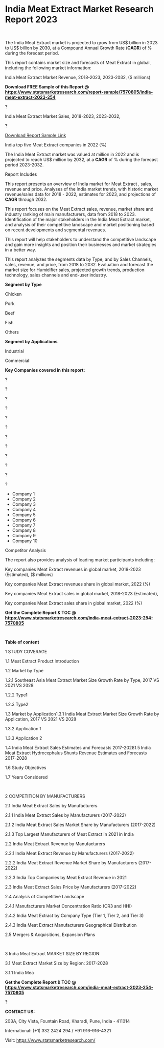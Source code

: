 <h1>India Meat Extract Market Research Report 2023</h1><br/><p>The India Meat Extract market is projected to grow from US$ billion in 2023 to US$ billion by 2030, at a Compound Annual Growth Rate (<strong>CAGR</strong>) of % during the forecast period.</p>
 
 
 
 <p>This report contains market size and forecasts of Meat Extract in global, including the following market information:</p>
 
 
 
 <p>India Meat Extract Market Revenue, 2018-2023, 2023-2032, ($ millions)</p>
 
 
 
 <div><b>Download FREE Sample of this Report @ <a href="https://www.statsmarketresearch.com/download-free-sample/7570805/india-meat-extract-2023-254">https://www.statsmarketresearch.com/report-sample/7570805/india-meat-extract-2023-254</a></b></div>
 
 
 
 <p>? </p>
 
 
 
 <p>India Meat Extract Market Sales, 2018-2023, 2023-2032,</p>
 
 
 
 <p>? </p>
 
 
 
 <p><a href="https://www.statsmarketresearch.com/download-free-sample/7570805/india-meat-extract-2023-254">Download Report Sample Link</a></p>
 
 
 
 <p>India top five Meat Extract companies in 2022 (%)</p>
 
 
 
 <p>The India Meat Extract market was valued at million in 2022 and is projected to reach US$ million by 2032, at a <strong>CAGR</strong> of % during the forecast period 2023-2032.</p>
 
 
 
 <p>Report Includes</p>
 
 
 
 <p>This report presents an overview of India market for Meat Extract , sales, revenue and price. Analyses of the India market trends, with historic market revenue/sales data for 2018 - 2022, estimates for 2023, and projections of <strong>CAGR</strong> through 2032.</p>
 
 
 
 <p>This report focuses on the Meat Extract sales, revenue, market share and industry ranking of main manufacturers, data from 2018 to 2023. Identification of the major stakeholders in the India Meat Extract market, and analysis of their competitive landscape and market positioning based on recent developments and segmental revenues.</p>
 
 
 
 <p>This report will help stakeholders to understand the competitive landscape and gain more insights and position their businesses and market strategies in a better way.</p>
 
 
 
 <p>This report analyzes the segments data by Type, and by Sales Channels, sales, revenue, and price, from 2018 to 2032. Evaluation and forecast the market size for Humidifier sales, projected growth trends, production technology, sales channels and end-user industry.</p>
 
 
 
 <p><strong>Segment by Type</strong></p>
 
 
 
 <p>Chicken</p>
 
 
 
 <p>Pork</p>
 
 
 
 <p>Beef</p>
 
 
 
 <p>Fish</p>
 
 
 
 <p>Others</p>
 
 
 
 <p><strong>Segment <strong><strong>by Applications</strong></strong></strong></p>
 
 
 
 <p>Industrial</p>
 
 
 
 <p>Commercial</p>
 
 
 
 <p><strong>Key Companies covered in this report:</strong></p>
 
 
 
 <p>? </p>
 
 
 
 <p>? </p>
 
 
 
 <p>? </p>
 
 
 
 <p>? </p>
 
 
 
 <p>? </p>
 
 
 
 <p>? </p>
 
 
 
 <p>? </p>
 
 
 
 <p>? </p>
 
 
 
 <p>? </p>
 
 
 
 <p>? </p>
 
 
 
 <p>? </p>
 
 
 
 <p>? </p>
 
 
 
 <ul>
 
 <li>Company 1</li>
 
 <li>Company 2</li>
 
 <li>Company 3</li>
 
 <li>Company 4</li>
 
 <li>Company 5</li>
 
 <li>Company 6</li>
 
 <li>Company 7</li>
 
 <li>Company 8</li>
 
 <li>Company 9</li>
 
 <li>Company 10</li>
 
 </ul>
 
 
 
 <p>Competitor Analysis</p>
 
 
 
 <p>The report also provides analysis of leading market participants including:</p>
 
 
 
 <p>Key companies Meat Extract revenues in global market, 2018-2023 (Estimated), ($ millions)</p>
 
 
 
 <p>Key companies Meat Extract revenues share in global market, 2022 (%)</p>
 
 
 
 <p>Key companies Meat Extract sales in global market, 2018-2023 (Estimated),</p>
 
 
 
 <p>Key companies Meat Extract sales share in global market, 2022 (%)</p>
 
 
 
 <div><b>Get the Complete Report & TOC @ <a href="https://www.statsmarketresearch.com/india-meat-extract-2023-254-7570805">https://www.statsmarketresearch.com/india-meat-extract-2023-254-7570805</a></b></div>
 
 
 
 <p><br />
 
 <b>Table of content</b></p>
 
 
 
 <p>1 STUDY COVERAGE<br />
 
 1.1 Meat Extract Product Introduction<br />
 
 1.2 Market by Type<br />
 
 1.2.1 Southeast Asia Meat Extract Market Size Growth Rate by Type, 2017 VS 2021 VS 2028<br />
 
 1.2.2 Type1<br />
 
 1.2.3 Type2<br />
 
 1.3 Market by Application1.3.1 India Meat Extract Market Size Growth Rate by Application, 2017 VS 2021 VS 2028<br />
 
 1.3.2 Application 1<br />
 
 1.3.3 Application 2<br />
 
 1.4 India Meat Extract Sales Estimates and Forecasts 2017-20281.5 India Meat Extract Hydrocephalus Shunts Revenue Estimates and Forecasts 2017-2028<br />
 
 1.6 Study Objectives<br />
 
 1.7 Years Considered<br />
 
 <br />
 
 2 COMPETITION BY MANUFACTURERS<br />
 
 2.1 India Meat Extract Sales by Manufacturers<br />
 
 2.1.1 India Meat Extract Sales by Manufacturers (2017-2022)<br />
 
 2.1.2 India Meat Extract Sales Market Share by Manufacturers (2017-2022)<br />
 
 2.1.3 Top Largest Manufacturers of Meat Extract in 2021 in India<br />
 
 2.2 India Meat Extract Revenue by Manufacturers<br />
 
 2.2.1 India Meat Extract Revenue by Manufacturers (2017-2022)<br />
 
 2.2.2 India Meat Extract Revenue Market Share by Manufacturers (2017-2022)<br />
 
 2.2.3 India Top Companies by Meat Extract Revenue in 2021<br />
 
 2.3 India Meat Extract Sales Price by Manufacturers (2017-2022)<br />
 
 2.4 Analysis of Competitive Landscape<br />
 
 2.4.1 Manufacturers Market Concentration Ratio (CR3 and HHI)<br />
 
 2.4.2 India Meat Extract by Company Type (Tier 1, Tier 2, and Tier 3)<br />
 
 2.4.3 India Meat Extract Manufacturers Geographical Distribution<br />
 
 2.5 Mergers & Acquisitions, Expansion Plans<br />
 
 <br />
 
 3 India Meat Extract MARKET SIZE BY REGION<br />
 
 3.1 Meat Extract Market Size by Region: 2017-2028<br />
 
 3.1.1 India Mea</p>
 
 
 
 <div><b>Get the Complete Report & TOC @ <a href="https://www.statsmarketresearch.com/india-meat-extract-2023-254-7570805">https://www.statsmarketresearch.com/india-meat-extract-2023-254-7570805</a></b></div>
 
 
 
 <p>? </p>
 
 
 
 <p><b>CONTACT US:</b><br />
 
 203A, City Vista, Fountain Road, Kharadi, Pune, India - 411014<br />
 
 International: (+1) 332 2424 294 / +91 916-916-4321<br />
 
 Visit: <a href="https://www.statsmarketresearch.com/">https://www.statsmarketresearch.com/</a></p>